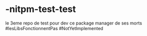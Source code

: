 # -nitpm-test-test
le 3eme repo de test pour dev ce package manager de ses morts #lesLibsFonctionnentPas #NotYetImplemented
